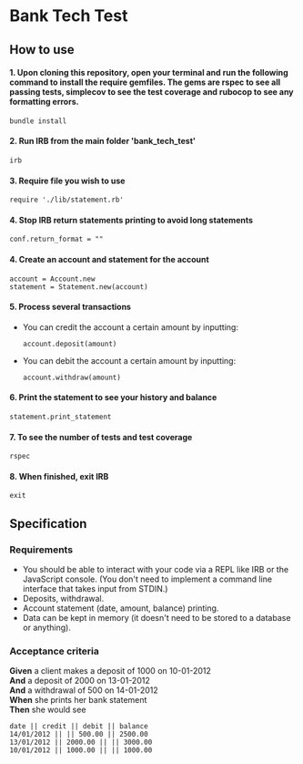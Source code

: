 # Bank Tech Test

## How to use

#### 1. Upon cloning this repository, open your terminal and run the following command to install the require gemfiles. The gems are rspec to see all passing tests, simplecov to see the test coverage and rubocop to see any formatting errors.
```
bundle install
```

#### 2. Run IRB from the main folder 'bank_tech_test'
```
irb
```

#### 3. Require file you wish to use
```
require './lib/statement.rb'
```

#### 4. Stop IRB return statements printing to avoid long statements
```
conf.return_format = ""
```

#### 4. Create an account and statement for the account
```
account = Account.new
statement = Statement.new(account)
```

#### 5. Process several transactions
* You can credit the account a certain amount by inputting:
  ```
  account.deposit(amount)
  ```
* You can debit the account a certain amount by inputting:
  ```
  account.withdraw(amount)
  ```

#### 6. Print the statement to see your history and balance
```
statement.print_statement
```

#### 7. To see the number of tests and test coverage
```
rspec
```

#### 8. When finished, exit IRB
```
exit
```

## Specification

### Requirements

* You should be able to interact with your code via a REPL like IRB or the JavaScript console.  (You don't need to implement a command line interface that takes input from STDIN.)
* Deposits, withdrawal.
* Account statement (date, amount, balance) printing.
* Data can be kept in memory (it doesn't need to be stored to a database or anything).

### Acceptance criteria

**Given** a client makes a deposit of 1000 on 10-01-2012  
**And** a deposit of 2000 on 13-01-2012  
**And** a withdrawal of 500 on 14-01-2012  
**When** she prints her bank statement  
**Then** she would see

```
date || credit || debit || balance
14/01/2012 || || 500.00 || 2500.00
13/01/2012 || 2000.00 || || 3000.00
10/01/2012 || 1000.00 || || 1000.00
```
